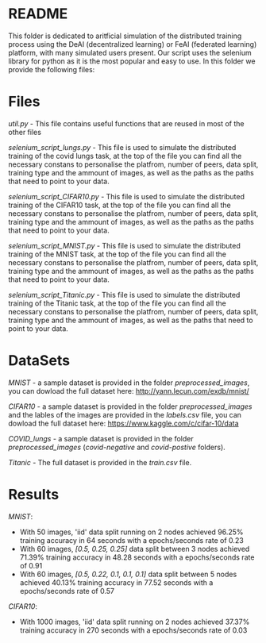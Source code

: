 
# README

This folder is dedicated to aritficial simulation of the distributed training process using the DeAI (decentralized learning) or FeAI (federated learning) platform, with many simulated users present. Our script uses the selenium library for python as it is the most popular and easy to use. In this folder we provide the following files:


# Files

*util.py* - This file contains useful functions that are reused in most of the other files

*selenium_script_lungs.py* - This file is used to simulate the distributed training of the covid lungs task, at the top of the file you can find all the necessary constans to personalise the platfrom, number of peers, data split, training type and the ammount of images, as well as the paths as the paths that need to point to your data.

*selenium_script_CIFAR10.py* - This file is used to simulate the distributed training of the CIFAR10 task, at the top of the file you can find all the necessary constans to personalise the platfrom, number of peers, data split, training type and the ammount of images, as well as the paths as the paths that need to point to your data.

*selenium_script_MNIST.py* - This file is used to simulate the distributed training of the MNIST task, at the top of the file you can find all the necessary constans to personalise the platfrom, number of peers, data split, training type and the ammount of images, as well as the paths as the paths that need to point to your data.

*selenium_script_Titanic.py* - This file is used to simulate the distributed training of the Titanic task, at the top of the file you can find all the necessary constans to personalise the platfrom, number of peers, data split, training type and the ammount of images, as well as the paths that need to point to your data.

# DataSets

*MNIST* - a sample dataset is provided in the folder *preprocessed_images*, you can dowload the full dataset here: http://yann.lecun.com/exdb/mnist/

*CIFAR10* - a sample dataset is provided in the folder *preprocessed_images* and the lables of the images are provided in the *labels.csv* file, you can dowload the full dataset here: https://www.kaggle.com/c/cifar-10/data

*COVID_lungs* - a sample dataset is provided in the folder *preprocessed_images* (*covid-negative* and *covid-postive* folders).

*Titanic* - The full dataset is provided in the *train.csv* file.

# Results

*MNIST*:

 - With 50 images, 'iid' data split running on 2 nodes achieved 96.25% training accuracy in 64 seconds with a epochs/seconds rate of 0.23
 -  With 60 images, *[0.5, 0.25, 0.25]* data split between 3 nodes achieved 71.39% training accuracy in 48.28 seconds with a epochs/seconds rate of 0.91
 -  With 60 images, *[0.5, 0.22, 0.1, 0.1, 0.1]* data split between 5 nodes achieved 40.13% training accuracy in 77.52 seconds with a epochs/seconds rate of 0.57

*CIFAR10*:

 - With 1000 images, 'iid' data split running on 2 nodes achieved 37.37% training accuracy in 270 seconds with a epochs/seconds rate of 0.03


